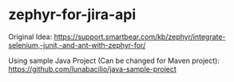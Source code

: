 # zephyr-for-jira-api

Original Idea: https://support.smartbear.com/kb/zephyr/integrate-selenium,-junit,-and-ant-with-zephyr-for/

Using sample Java Project (Can be changed for Maven project):
https://github.com/lunabacilio/java-sample-project

